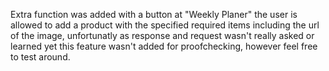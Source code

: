 Extra function was added with a button at "Weekly Planer" the user is allowed to add a product with the specified required items including the url of the image, unfortunatly as response and request wasn't really asked or learned yet this feature wasn't added for proofchecking, however feel free to test around.
